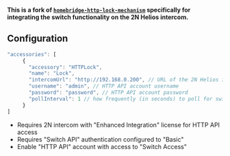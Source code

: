 **This is a fork of [`homebridge-http-lock-mechanism`](https://github.com/Tommrodrigues/homebridge-http-lock-mechanism) specifically for integrating the switch functionality on the 2N Helios intercom.**

## Configuration

```javascript
"accessories": [
     {
       "accessory": "HTTPLock",
       "name": "Lock",
       "intercomUrl": "http://192.168.0.200", // URL of the 2N Helios intercom
       "username": "admin", // HTTP API account username
       "password": "password", // HTTP API account password
       "pollInterval": 1 // how frequently (in seconds) to poll for switch status
     }
]
```

- Requires 2N intercom with "Enhanced Integration" license for HTTP API access
- Requires "Switch API" authentication configured to "Basic"
- Enable "HTTP API" account with access to "Switch Access"
